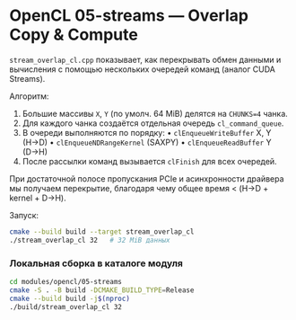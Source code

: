 # OpenCL 05-streams — Overlap Copy & Compute

`stream_overlap_cl.cpp` показывает, как перекрывать обмен данными и вычисления
с помощью нескольких очередей команд (аналог CUDA Streams).

Алгоритм:
1. Большие массивы `X`, `Y` (по умолч. 64 MiB) делятся на `CHUNKS=4` чанка.
2. Для каждого чанка создаётся отдельная очередь `cl_command_queue`.
3. В очереди выполняются по порядку:
   • `clEnqueueWriteBuffer` X, Y  (H→D)
   • `clEnqueueNDRangeKernel`     (SAXPY)
   • `clEnqueueReadBuffer` Y      (D→H)
4. После рассылки команд вызывается `clFinish` для всех очередей.

При достаточной полосе пропускания PCIe и асинхронности драйвера мы получаем
перекрытие, благодаря чему общее время < (H→D + kernel + D→H).

Запуск:
```bash
cmake --build build --target stream_overlap_cl
./stream_overlap_cl 32   # 32 MiB данных
```

### Локальная сборка в каталоге модуля

```bash
cd modules/opencl/05-streams
cmake -S . -B build -DCMAKE_BUILD_TYPE=Release
cmake --build build -j$(nproc)
./build/stream_overlap_cl 32
``` 